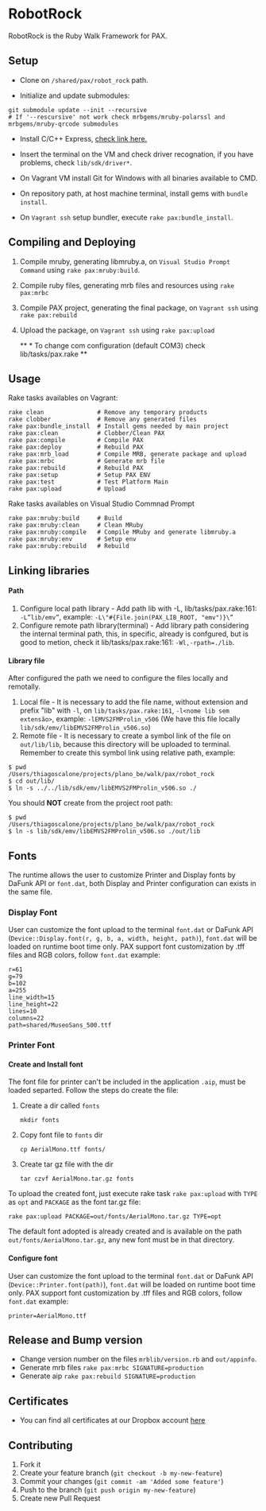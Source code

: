 # RobotRock

RobotRock is the Ruby Walk Framework for PAX.

## Setup

- Clone on `/shared/pax/robot_rock` path.

- Initialize and update submodules:

```
git submodule update --init --recursive
# If '--rescursive' not work check mrbgems/mruby-polarssl and mrbgems/mruby-qrcode submodules
```

- Install C/C++ Express, [check link here.](https://www.visualstudio.com/pt-br/products/visual-studio-express-vs.aspx)

- Insert the terminal on the VM and check driver recognation, if you have problems, check `lib/sdk/driver*`.

- On Vagrant VM install Git for Windows with all binaries available to CMD.

- On repository path, at host machine terminal, install gems with `bundle install`.

- On `Vagrant ssh` setup bundler, execute `rake pax:bundle_install`.


## Compiling and Deploying

1. Compile mruby, generating libmruby.a, on `Visual Studio Prompt Command` using `rake pax:mruby:build`.

2. Compile ruby files, generating mrb files and resources using `rake pax:mrbc`

3. Compile PAX project, generating the final package, on `Vagrant ssh` using `rake pax:rebuild`

4. Upload the package, on `Vagrant ssh` using `rake pax:upload`

    ** * To change com configuration (default COM3) check lib/tasks/pax.rake **


## Usage

Rake tasks availables on Vagrant:

    rake clean               # Remove any temporary products
    rake clobber             # Remove any generated files
    rake pax:bundle_install  # Install gems needed by main project
    rake pax:clean           # Clobber/Clean PAX
    rake pax:compile         # Compile PAX
    rake pax:deploy          # Rebuild PAX
    rake pax:mrb_load        # Compile MRB, generate package and upload
    rake pax:mrbc            # Generate mrb file
    rake pax:rebuild         # Rebuild PAX
    rake pax:setup           # Setup PAX ENV
    rake pax:test            # Test Platform Main
    rake pax:upload          # Upload
	
Rake tasks availables on Visual Studio Commnad Prompt

    rake pax:mruby:build     # Build
    rake pax:mruby:clean     # Clean MRuby
    rake pax:mruby:compile   # Compile MRuby and generate libmruby.a
    rake pax:mruby:env       # Setup env
    rake pax:mruby:rebuild   # Rebuild

## Linking libraries

#### Path

1. Configure local path library - Add path lib with -L, lib/tasks/pax.rake:161: `-L”lib/emv”`, example: `-L\"#{File.join(PAX_LIB_ROOT, "emv")}\”`
2. Configure remote path library(terminal) - Add library path considering the internal terminal path, this, in specific, already is confgured, but is good to metion, check it lib/tasks/pax.rake:161: `-Wl,-rpath=./lib`.

#### Library file

After configured the path we need to configure the files locally and remotally.

1. Local file - It is necessary to add the file name, without extension and prefix "lib" with `-l`, on `lib/tasks/pax.rake:161`, `-l<nome lib sem extensão>`, example: `-lEMVS2FMProlin_v506` (We have this file locally `lib/sdk/emv/libEMVS2FMProlin_v506.so`)
2. Remote file - It is necessary to create a symbol link of the file on `out/lib/lib`, because this directory will be uploaded to terminal. Remember to create this symbol link using relative path, example:

```
$ pwd
/Users/thiagoscalone/projects/plano_be/walk/pax/robot_rock
$ cd out/lib/
$ ln -s ../../lib/sdk/emv/libEMVS2FMProlin_v506.so ./
```

You should **NOT** create from the project root path:

```
$ pwd
/Users/thiagoscalone/projects/plano_be/walk/pax/robot_rock
$ ln -s lib/sdk/emv/libEMVS2FMProlin_v506.so ./out/lib
```

## Fonts

The runtime allows the user to customize Printer and Display fonts by DaFunk API or `font.dat`, both Display and Printer configuration can exists in the same file.

### Display Font

User can customize the font upload to the terminal `font.dat` or DaFunk API (`Device::Display.font(r, g, b, a, width, height, path)`), `font.dat` will be loaded on runtime boot time only. PAX support font customization by .tff files and RGB colors, follow `font.dat` example:

```
r=61
g=79
b=102
a=255
line_width=15
line_height=22
lines=10
columns=22
path=shared/MuseoSans_500.ttf
```

### Printer Font

#### Create and Install font

The font file for printer can't be included in the application `.aip`, must be loaded separted. Follow the steps do create the file:

1. Create a dir called `fonts`

    ```
    mkdir fonts
    ```
2. Copy font file to `fonts` dir

    ```
    cp AerialMono.ttf fonts/
    ```
    
3. Create tar gz file with the dir
    
    ```
    tar czvf AerialMono.tar.gz fonts
    ```

To upload the created font, just execute rake task `rake pax:upload` with `TYPE` as `opt` and `PACKAGE` as the font tar.gz file:

```
rake pax:upload PACKAGE=out/fonts/AerialMono.tar.gz TYPE=opt
```

The default font adopted is already created and is available on the path `out/fonts/AerialMono.tar.gz`, any new font must be in that directory.
    

#### Configure font

User can customize the font upload to the terminal `font.dat` or DaFunk API (`Device::Printer.font(path)`), `font.dat` will be loaded on runtime boot time only. PAX support font customization by .tff files and RGB colors, follow `font.dat` example:

```
printer=AerialMono.ttf
```


## Release and Bump version

- Change version number on the files `mrblib/version.rb` and `out/appinfo`.
- Generate mrb files `rake pax:mrbc SIGNATURE=production`
- Generate aip `rake pax:rebuild SIGNATURE=production`


## Certificates

- You can find all certificates at our Dropbox account [here](https://www.dropbox.com/home/Walk/Pos/PAX/certificates)


## Contributing

1. Fork it
2. Create your feature branch (`git checkout -b my-new-feature`)
3. Commit your changes (`git commit -am 'Added some feature'`)
4. Push to the branch (`git push origin my-new-feature`)
5. Create new Pull Request